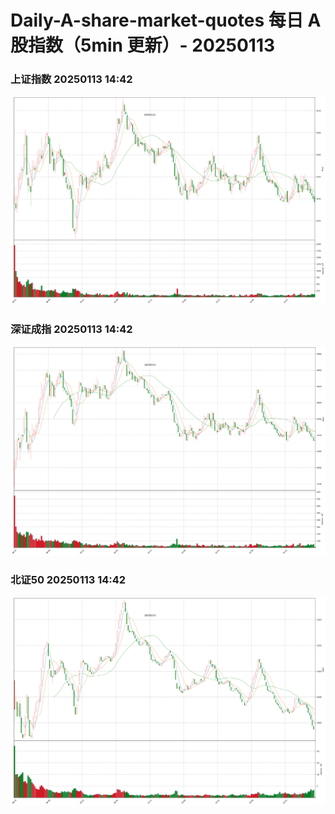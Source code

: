 
# Daily-A-share-market-quotes 每日 A 股指数（5min 更新）- 20250113

### 上证指数 20250113 14:42
![](./fig/2025/1/20250113-sh000001.png)

### 深证成指 20250113 14:42
![](./fig/2025/1/20250113-sz399001.png)

### 北证50 20250113 14:42
![](./fig/2025/1/20250113-bj899050.png)
